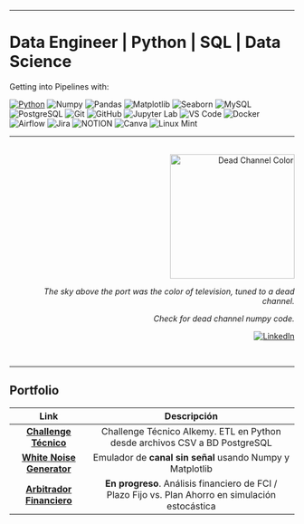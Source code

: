 - - -
Data Engineer | Python | SQL | Data Science
====
Getting into Pipelines with:


[![Python](https://img.shields.io/badge/Python-14354C?style=for-the-badge&logo=python&logoColor=ffffff)](https://www.python.org/)
![Numpy](https://img.shields.io/badge/-Numpy-777BB4?style=for-the-badge&logo=numpy&logoColor=ffffff)
![Pandas](https://img.shields.io/badge/-Pandas-2C2D72?style=for-the-badge&logo=pandas)
![Matplotlib](https://img.shields.io/badge/-Matplotlib-808000?style=for-the-badge&logo=matplotlib)
![Seaborn](https://img.shields.io/badge/-Seaborn-FF8C00?style=for-the-badge&logo=seaborn)
![MySQL](https://img.shields.io/badge/-MySQL-005C84?style=for-the-badge&logo=MySQL&logoColor=ffffff)
![PostgreSQL](https://img.shields.io/badge/PostgreSQL-316192?style=for-the-badge&logo=postgresql&logoColor=white)
![Git](https://img.shields.io/badge/-Git-E44C30?style=for-the-badge&logo=git&logoColor=%23ffffff)
![GitHub](https://img.shields.io/badge/-GitHub-100000?style=for-the-badge&logo=github)
![Jupyter Lab](http://img.shields.io/badge/-Jupyter%20Lab-F37626?style=for-the-badge&logo=jupyter&logoColor=ffffff)
![VS Code](http://img.shields.io/badge/-VS%20Code-5C2D91?style=for-the-badge&logo=visual-studio-code&logoColor=ffffff)
![Docker](http://img.shields.io/badge/-docker-%230db7ed.svg?style=for-the-badge&logo=docker&logoColor=ffffff)
![Airflow](https://img.shields.io/badge/Airflow-017CEE?style=for-the-badge&logo=Apache%20Airflow&logoColor=white)
![Jira](https://img.shields.io/badge/Jira-0052CC?style=for-the-badge&logo=Jira&logoColor=white)
![NOTION](https://img.shields.io/badge/Notion-000000?style=for-the-badge&logo=notion&logoColor=white)
![Canva](https://img.shields.io/badge/Canva-%2300C4CC.svg?&style=for-the-badge&logo=Canva&logoColor=white)
![Linux Mint](https://img.shields.io/badge/Linux_Mint-87CF3E?style=for-the-badge&logo=linux-mint&logoColor=white)
- - - -
<div align="right" >
  <br/>
  <a href = "https://github.com/anresz73/white_noise/blob/master/white_noise.py">
    <img alt="Dead Channel Color" height="220px" src=https://user-images.githubusercontent.com/68594187/155456441-63b33fca-1edf-4808-90f0-aaf02bea8136.gif />
  </a>
  <br/>
   
*The sky above the port was the color of television, tuned to a dead channel.*

  *Check for dead channel numpy code.*
  
  [![LinkedIn](https://img.shields.io/badge/LinkedIn-0077B5?style=for-the-badge&logo=linkedin&logoColor=white)](https://www.linkedin.com/in/anresz73/)
 </div>
<br/>

- - -

## Portfolio

| **Link** | **Descripción** |
| :----: | :----: |
| **[Challenge Técnico](https://github.com/anresz73/cultura_db)** | Challenge Técnico Alkemy. ETL en Python desde archivos CSV a BD PostgreSQL|
| **[White Noise Generator](https://github.com/anresz73/white_noise)** | Emulador de __canal sin señal__ usando Numpy y Matplotlib|
| **[Arbitrador Financiero](https://github.com/anresz73/PlanAuto)** | __En progreso__. Análisis financiero de FCI / Plazo Fijo vs. Plan Ahorro en simulación estocástica |

